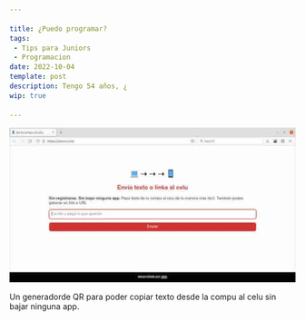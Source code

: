 ```yaml
---

title: ¿Puedo programar? 
tags:
 - Tips para Juniors 
 - Programacion 
date: 2022-10-04
template: post
description: Tengo 54 años, ¿
wip: true

---
```


<img src="alcelu.jpg" alt="Screenshot de la micro app AlCelu.com" />

Un generadorde QR para poder copiar texto desde la compu al celu sin bajar ninguna app. 

